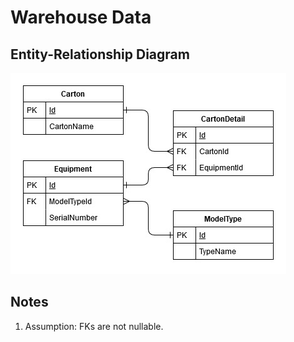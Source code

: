 # Warehouse Data

## Entity-Relationship Diagram

![Warehouse Data ERD](./images/warehouse-data.jpg)

## Notes

1. Assumption: FKs are not nullable.
